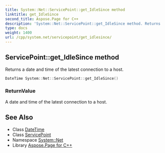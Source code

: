 ```yaml
---
title: System::Net::ServicePoint::get_IdleSince method
linktitle: get_IdleSince
second_title: Aspose.Page for C++
description: 'System::Net::ServicePoint::get_IdleSince method. Returns a date and time of the latest connection to a host in C++.'
type: docs
weight: 1400
url: /cpp/system.net/servicepoint/get_idlesince/
---
```

## ServicePoint::get_IdleSince method


Returns a date and time of the latest connection to a host.

```cpp
DateTime System::Net::ServicePoint::get_IdleSince()
```


### ReturnValue

A date and time of the latest connection to a host.

## See Also

* Class [DateTime](../../../system/datetime/)
* Class [ServicePoint](../)
* Namespace [System::Net](../../)
* Library [Aspose.Page for C++](../../../)
